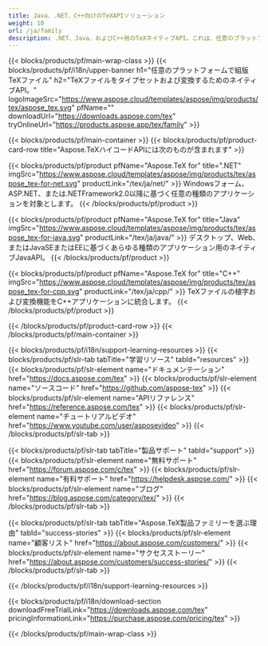 ```yaml
---
title: Java、.NET、C++向けのTeXAPIソリューション
weight: 10
url: /ja/family
description: .NET、Java、およびC++用のTeXネイティブAPI。これは、任意のプラットフォームでTeXおよびLaTeXファイルを植字、処理、変換するための使いやすく統合されたソリューションです。
---
```


{{< blocks/products/pf/main-wrap-class >}}
{{< blocks/products/pf/i18n/upper-banner h1="任意のプラットフォームで組版TeXファイル" h2="TeXファイルをタイプセットおよび変換するためのネイティブAPI。" logoImageSrc="https://www.aspose.cloud/templates/aspose/img/products/tex/aspose_tex.svg" pfName="" downloadUrl="https://downloads.aspose.com/tex" tryOnlineUrl="https://products.aspose.app/tex/family" >}}

{{< blocks/products/pf/main-container >}}
{{< blocks/products/pf/product-card-row title="Aspose.TeXハイコードAPIには次のものが含まれます" >}}

{{< blocks/products/pf/product pfName="Aspose.TeX for" title=".NET" imgSrc="https://www.aspose.cloud/templates/aspose/img/products/tex/aspose_tex-for-net.svg" productLink="/tex/ja/net/" >}}
Windowsフォーム、ASP.NET、または.NETFramework2.0以降に基づく任意の種類のアプリケーションを対象とします。
{{< /blocks/products/pf/product >}}

{{< blocks/products/pf/product pfName="Aspose.TeX for" title="Java" imgSrc="https://www.aspose.cloud/templates/aspose/img/products/tex/aspose_tex-for-java.svg" productLink="/tex/ja/java/" >}}
デスクトップ、Web、またはJavaSEまたはEEに基づくあらゆる種類のアプリケーション用のネイティブJavaAPI。
{{< /blocks/products/pf/product >}}

{{< blocks/products/pf/product pfName="Aspose.TeX for" title="C++" imgSrc="https://www.aspose.cloud/templates/aspose/img/products/tex/aspose_tex-for-cpp.svg" productLink="/tex/ja/cpp/" >}}
TeXファイルの植字および変換機能をC++アプリケーションに統合します。
{{< /blocks/products/pf/product >}}

{{< /blocks/products/pf/product-card-row >}}
{{< /blocks/products/pf/main-container >}}

{{< blocks/products/pf/i18n/support-learning-resources >}}
{{< blocks/products/pf/slr-tab tabTitle="学習リソース" tabId="resources" >}}
{{< blocks/products/pf/slr-element name="ドキュメンテーション" href="https://docs.aspose.com/tex" >}}
{{< blocks/products/pf/slr-element name="ソースコード" href="https://github.com/aspose-tex" >}}
{{< blocks/products/pf/slr-element name="APIリファレンス" href="https://reference.aspose.com/tex" >}}
{{< blocks/products/pf/slr-element name="チュートリアルビデオ" href="https://www.youtube.com/user/asposevideo" >}}
{{< /blocks/products/pf/slr-tab >}}

{{< blocks/products/pf/slr-tab tabTitle="製品サポート" tabId="support" >}}
{{< blocks/products/pf/slr-element name="無料サポート" href="https://forum.aspose.com/c/tex" >}}
{{< blocks/products/pf/slr-element name="有料サポート" href="https://helpdesk.aspose.com/" >}}
{{< blocks/products/pf/slr-element name="ブログ" href="https://blog.aspose.com/category/tex/" >}}
{{< /blocks/products/pf/slr-tab >}}

{{< blocks/products/pf/slr-tab tabTitle="Aspose.TeX製品ファミリーを選ぶ理由" tabId="success-stories" >}}
{{< blocks/products/pf/slr-element name="顧客リスト" href="https://about.aspose.com/customers/" >}}
{{< blocks/products/pf/slr-element name="サクセスストーリー" href="https://about.aspose.com/customers/success-stories/" >}}
{{< /blocks/products/pf/slr-tab >}}

{{< /blocks/products/pf/i18n/support-learning-resources >}}

{{< blocks/products/pf/i18n/download-section downloadFreeTrialLink="https://downloads.aspose.com/tex" pricingInformationLink="https://purchase.aspose.com/pricing/tex" >}}

{{< /blocks/products/pf/main-wrap-class >}}
